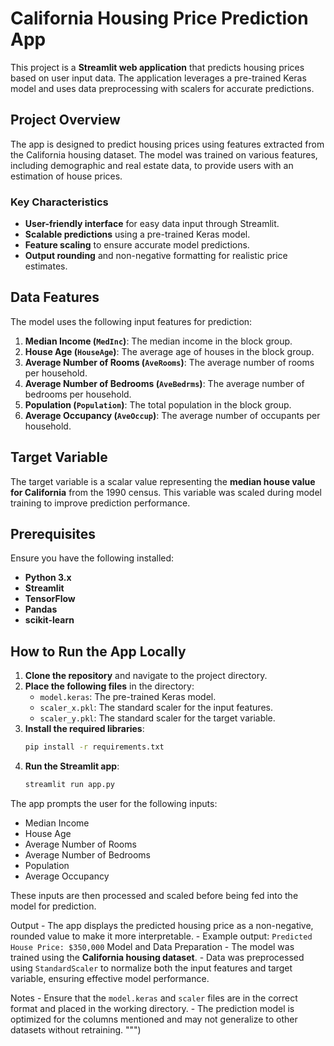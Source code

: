 # California Housing Price Prediction App

This project is a **Streamlit web application** that predicts housing prices based on user input data. The application leverages a pre-trained Keras model and uses data preprocessing with scalers for accurate predictions.

## Project Overview

The app is designed to predict housing prices using features extracted from the California housing dataset. The model was trained on various features, including demographic and real estate data, to provide users with an estimation of house prices.

### Key Characteristics

- **User-friendly interface** for easy data input through Streamlit.
- **Scalable predictions** using a pre-trained Keras model.
- **Feature scaling** to ensure accurate model predictions.
- **Output rounding** and non-negative formatting for realistic price estimates.

## Data Features

The model uses the following input features for prediction:

1. **Median Income (`MedInc`)**: The median income in the block group.
2. **House Age (`HouseAge`)**: The average age of houses in the block group.
3. **Average Number of Rooms (`AveRooms`)**: The average number of rooms per household.
4. **Average Number of Bedrooms (`AveBedrms`)**: The average number of bedrooms per household.
5. **Population (`Population`)**: The total population in the block group.
6. **Average Occupancy (`AveOccup`)**: The average number of occupants per household.

## Target Variable

The target variable is a scalar value representing the **median house value for California** from the 1990 census. This variable was scaled during model training to improve prediction performance.

## Prerequisites

Ensure you have the following installed:

- **Python 3.x**
- **Streamlit**
- **TensorFlow**
- **Pandas**
- **scikit-learn**

## How to Run the App Locally

1. **Clone the repository** and navigate to the project directory.
2. **Place the following files** in the directory:
   - `model.keras`: The pre-trained Keras model.
   - `scaler_x.pkl`: The standard scaler for the input features.
   - `scaler_y.pkl`: The standard scaler for the target variable.
3. **Install the required libraries**:
   ```bash
   pip install -r requirements.txt
4. **Run the Streamlit app**:
   ```bash
   streamlit run app.py


The app prompts the user for the following inputs:

- Median Income
- House Age
- Average Number of Rooms
- Average Number of Bedrooms
- Population
- Average Occupancy

These inputs are then processed and scaled before being fed into the model for prediction.

Output
    - The app displays the predicted housing price as a non-negative, rounded value to make it more interpretable.
    - Example output:
      ```
      Predicted House Price: $350,000
      ```
 Model and Data Preparation
    - The model was trained using the **California housing dataset**.
    - Data was preprocessed using `StandardScaler` to normalize both the input features and target variable, ensuring effective model performance.

Notes
    - Ensure that the `model.keras` and `scaler` files are in the correct format and placed in the working directory.
    - The prediction model is optimized for the columns mentioned and may not generalize to other datasets without retraining.
    """)
